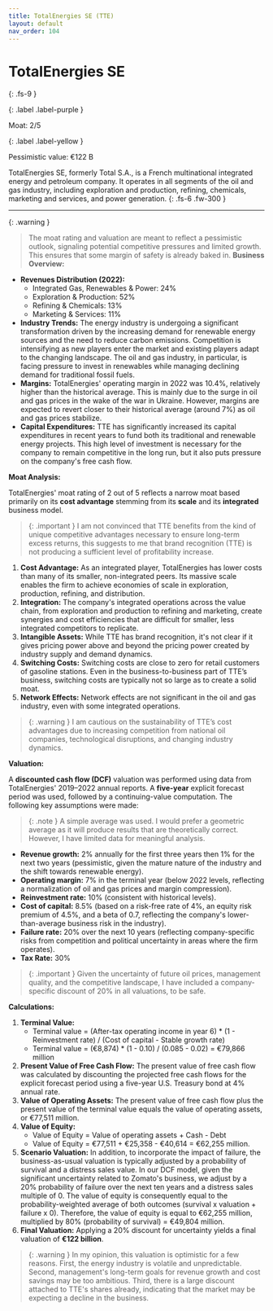 ```yaml
---
title: TotalEnergies SE (TTE)
layout: default
nav_order: 104
---
```


# TotalEnergies SE
{: .fs-9 }

{: .label .label-purple }

Moat: 2/5

{: .label .label-yellow }

Pessimistic value: €122 B

TotalEnergies SE, formerly Total S.A., is a French multinational integrated energy and petroleum company. It operates in all segments of the oil and gas industry, including exploration and production, refining, chemicals, marketing and services, and power generation.
{: .fs-6 .fw-300 }

---

{: .warning } 
>The moat rating and valuation are meant to reflect a pessimistic outlook, signaling potential competitive pressures and limited growth. This ensures that some margin of safety is already baked in.
**Business Overview:**

* **Revenues Distribution (2022):**
    * Integrated Gas, Renewables & Power: 24%
    * Exploration & Production: 52%
    * Refining & Chemicals: 13%
    * Marketing & Services: 11%
* **Industry Trends:** The energy industry is undergoing a significant transformation driven by the increasing demand for renewable energy sources and the need to reduce carbon emissions.  Competition is intensifying as new players enter the market and existing players adapt to the changing landscape. The oil and gas industry, in particular, is facing pressure to invest in renewables while managing declining demand for traditional fossil fuels.
* **Margins:**  TotalEnergies' operating margin in 2022 was 10.4%, relatively higher than the historical average. This is mainly due to the surge in oil and gas prices in the wake of the war in Ukraine. However, margins are expected to revert closer to their historical average (around 7%) as oil and gas prices stabilize.
* **Capital Expenditures:** TTE has significantly increased its capital expenditures in recent years to fund both its traditional and renewable energy projects. This high level of investment is necessary for the company to remain competitive in the long run, but it also puts pressure on the company's free cash flow.

**Moat Analysis:**

TotalEnergies' moat rating of 2 out of 5 reflects a narrow moat based primarily on its **cost advantage** stemming from its **scale** and its **integrated** business model.

> {: .important }
> I am not convinced that TTE benefits from the kind of unique competitive advantages necessary to ensure long-term excess returns, this suggests to me that brand recognition (TTE) is not producing a sufficient level of profitability increase.

1. **Cost Advantage:**  As an integrated player, TotalEnergies has lower costs than many of its smaller, non-integrated peers. Its massive scale enables the firm to achieve economies of scale in exploration, production, refining, and distribution.
2. **Integration:**  The company's integrated operations across the value chain, from exploration and production to refining and marketing, create synergies and cost efficiencies that are difficult for smaller, less integrated competitors to replicate.
3. **Intangible Assets:** While TTE has brand recognition, it's not clear if it gives pricing power above and beyond the pricing power created by industry supply and demand dynamics.
4. **Switching Costs:** Switching costs are close to zero for retail customers of gasoline stations. Even in the business-to-business part of TTE’s business, switching costs are typically not so large as to create a solid moat.
5. **Network Effects:** Network effects are not significant in the oil and gas industry, even with some integrated operations.

> {: .warning }
> I am cautious on the sustainability of TTE’s cost advantages due to increasing competition from national oil companies, technological disruptions, and changing industry dynamics.


**Valuation:**

A **discounted cash flow (DCF)** valuation was performed using data from TotalEnergies' 2019–2022 annual reports. A **five-year** explicit forecast period was used, followed by a continuing-value computation. The following key assumptions were made:

> {: .note }
> A simple average was used. I would prefer a geometric average as it will produce results that are theoretically correct. However, I have limited data for meaningful analysis.


* **Revenue growth:** 2% annually for the first three years then 1% for the next two years (pessimistic, given the mature nature of the industry and the shift towards renewable energy).
* **Operating margin:** 7% in the terminal year (below 2022 levels, reflecting a normalization of oil and gas prices and margin compression).
* **Reinvestment rate:**  10% (consistent with historical levels).
* **Cost of capital:** 8.5% (based on a risk-free rate of 4%, an equity risk premium of 4.5%, and a beta of 0.7, reflecting the company's lower-than-average business risk in the industry).
* **Failure rate:** 20% over the next 10 years (reflecting company-specific risks from competition and political uncertainty in areas where the firm operates).
* **Tax Rate:** 30%

> {: .important }
> Given the uncertainty of future oil prices, management quality, and the competitive landscape, I have included a company-specific discount of 20% in all valuations, to be safe.

**Calculations:**

1. **Terminal Value:** 
    * Terminal value = (After-tax operating income in year 6) \* (1 - Reinvestment rate) / (Cost of capital - Stable growth rate)
    * Terminal value = (€8,874) \* (1 - 0.10) / (0.085 - 0.02) = €79,866 million
2. **Present Value of Free Cash Flow:** The present value of free cash flow was calculated by discounting the projected free cash flows for the explicit forecast period using a five-year U.S. Treasury bond at 4% annual rate.
3. **Value of Operating Assets:** The present value of free cash flow plus the present value of the terminal value equals the value of operating assets, or €77,511 million.
4. **Value of Equity:**
    * Value of Equity = Value of operating assets + Cash - Debt 
    * Value of Equity = €77,511 + €25,358 - €40,614 = €62,255 million.
5. **Scenario Valuation:** In addition, to incorporate the impact of failure, the business-as-usual valuation is typically adjusted by a probability of survival and a distress sales value. In our DCF model, given the significant uncertainty related to Zomato's business, we adjust by a 20% probability of failure over the next ten years and a distress sales multiple of 0. The value of equity is consequently equal to the probability-weighted average of both outcomes (survival x valuation + failure x 0). Therefore, the value of equity is equal to €62,255 million, multiplied by 80% (probability of survival) = €49,804 million.
6. **Final Valuation:**  Applying a 20% discount for uncertainty yields a final valuation of **€122 billion**.

> {: .warning }
> In my opinion, this valuation is optimistic for a few reasons. First, the energy industry is volatile and unpredictable. Second, management's long-term goals for revenue growth and cost savings may be too ambitious. Third, there is a large discount attached to TTE's shares already, indicating that the market may be expecting a decline in the business.